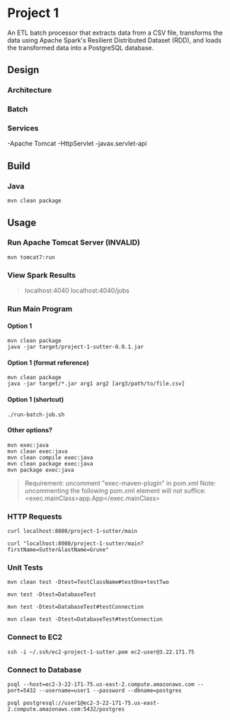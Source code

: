 # Project 1
An ETL batch processor that extracts data from a CSV file, transforms the data using Apache Spark's Resilient Distributed Dataset (RDD), and loads the transformed data into a PostgreSQL database.

## Design
### Architecture
### Batch
### Services
-Apache Tomcat
    -HttpServlet
        -javax.servlet-api

## Build
### Java
    mvn clean package

## Usage
### Run Apache Tomcat Server (INVALID)
    mvn tomcat7:run
### View Spark Results
>localhost:4040
>localhost:4040/jobs
### Run Main Program
#### Option 1
    mvn clean package
    java -jar target/project-1-sutter-0.0.1.jar
#### Option 1 (format reference)
    mvn clean package
    java -jar target/*.jar arg1 arg2 [arg3/path/to/file.csv]
#### Option 1 (shortcut)
    ./run-batch-job.sh
#### Other options?
    mvn exec:java
    mvn clean exec:java
    mvn clean compile exec:java
    mvn clean package exec:java
    mvn package exec:java
>Requirement: uncomment "exec-maven-plugin" in pom.xml
>Note: uncommenting the following pom.xml element will not suffice: <exec.mainClass>app.App</exec.mainClass>


### HTTP Requests

    curl localhost:8080/project-1-sutter/main

    curl "localhost:8080/project-1-sutter/main?firstName=Sutter&lastName=Grune"

### Unit Tests

    mvn clean test -Dtest=TestClassName#testOne+testTwo

    mvn test -Dtest=DatabaseTest

    mvn test -Dtest=DatabaseTest#testConnection

    mvn clean test -Dtest=DatabaseTest#testConnection

### Connect to EC2

    ssh -i ~/.ssh/ec2-project-1-sutter.pem ec2-user@3.22.171.75

### Connect to Database

    psql --host=ec2-3-22-171-75.us-east-2.compute.amazonaws.com --port=5432 --username=user1 --password --dbname=postgres

    psql postgresql://user1@ec2-3-22-171-75.us-east-2.compute.amazonaws.com:5432/postgres
